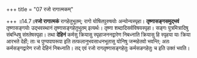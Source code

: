 +++
title = "07 रजो रागात्मकम्"

+++
॥14.7॥**रजो रागात्मकं** रागहेतुभूतम्; रागो योषितपुरुषयोः
अन्योन्यस्पृहा। **तृष्णासङ्गसमुद्भवं** तृष्णासङ्गयोः उद्भवस्थानं
तृष्णासङ्गहेतुभूतम् इत्यर्थः। तृष्णा शब्दादिसर्वविषयस्पृहा। सङ्गः
पुत्रमित्रादिषु संबन्धिषु संश्लेषस्पृहा। तथा **देहिनं** कर्मसु क्रियासु
स्पृहाजननद्वारेण निबध्नाति क्रियासु हि स्पृहया याः क्रिया आरभते देही;
ताः च पुण्यपापरूपा इति तत्फलानुभवसाधनभूतासु योनिषु जन्महेतवो भवन्ति; अतः
कर्मसङ्गद्वारेण रजो देहिनं निबध्नाति। तद् एवं रजो रागतृष्णासङ्गहेतुः
कर्मसङगहेतुः च इति उक्तं भवति।
